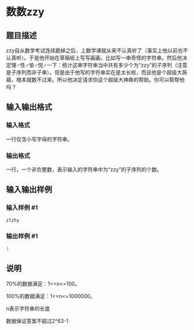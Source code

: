 # 数数zzy

## 题目描述

zzy自从数学考试连续跪掉之后，上数学课就从来不认真听了（事实上他以前也不认真听）。于是他开始在草稿纸上写写画画，比如写一串奇怪的字符串。然后他决定理♂性♂愉♂悦♂一下：统计这串字符串当中共有多少个为“zzy”的子序列（注意是子序列而非子串）。但是由于他写的字符串实在是太长啦，而且他是个超级大蒟蒻，根本就数不过来。所以他决定请求你这个超级大神犇的帮助。你可以帮帮他吗？

## 输入输出格式

### 输入格式

一行仅含小写字母的字符串。

### 输出格式

一行，一个非负整数，表示输入的字符串中为“zzy”的子序列的个数。

## 输入输出样例

### 输入样例 #1

```cpp
zlzhy
```


### 输出样例 #1

```cpp
1
```


## 说明

70%的数据满足：1<=n<=100。

100%的数据满足：1<=n<=1000000。

n表示字符串的长度

数据保证答案不超过2^63-1

